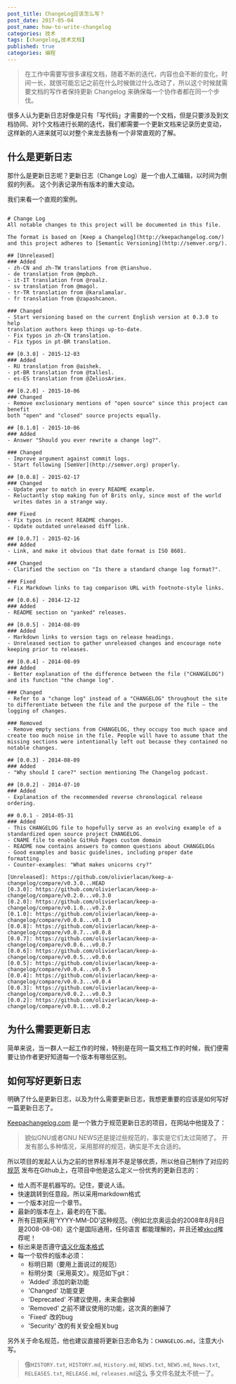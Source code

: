 ```yaml
---
post_title: ChangeLog应该怎么写？
post_date: 2017-05-04
post_name: how-to-write-changelog
categories: 技术
tags: [changelog,技术文档]
published: true
categories: 编程
---
```


> 在工作中需要写很多课程文档，随着不断的迭代，内容也会不断的变化，时间一长，就很可能忘记之前在什么时候做过什么改动了，所以这个时候就需要文档的写作者保持更新 Changelog 来确保每一个协作者都在同一个步伐。

很多人认为更新日志好像是只有「写代码」才需要的一个文档，但是只要涉及到文档协同、对1个文档进行长期的迭代，我们都需要一个更新文档来记录历史变动，这样新的人进来就可以对整个来龙去脉有一个非常直观的了解。

## 什么是更新日志

那什么是更新日志呢？更新日志（Change Log）是一个由人工编辑，以时间为倒叙的列表。 这个列表记录所有版本的重大变动。

我们来看一个直观的案例。

```

# Change Log
All notable changes to this project will be documented in this file.

The format is based on [Keep a Changelog](http://keepachangelog.com/)
and this project adheres to [Semantic Versioning](http://semver.org/).

## [Unreleased]
### Added
- zh-CN and zh-TW translations from @tianshuo.
- de translation from @mpbzh.
- it-IT translation from @roalz.
- sv translation from @magol.
- tr-TR translation from @karalamalar.
- fr translation from @zapashcanon.

### Changed
- Start versioning based on the current English version at 0.3.0 to help
translation authors keep things up-to-date.
- Fix typos in zh-CN translation.
- Fix typos in pt-BR translation.

## [0.3.0] - 2015-12-03
### Added
- RU translation from @aishek.
- pt-BR translation from @tallesl.
- es-ES translation from @ZeliosAriex.

## [0.2.0] - 2015-10-06
### Changed
- Remove exclusionary mentions of "open source" since this project can benefit
both "open" and "closed" source projects equally.

## [0.1.0] - 2015-10-06
### Added
- Answer "Should you ever rewrite a change log?".

### Changed
- Improve argument against commit logs.
- Start following [SemVer](http://semver.org) properly.

## [0.0.8] - 2015-02-17
### Changed
- Update year to match in every README example.
- Reluctantly stop making fun of Brits only, since most of the world
  writes dates in a strange way.

### Fixed
- Fix typos in recent README changes.
- Update outdated unreleased diff link.

## [0.0.7] - 2015-02-16
### Added
- Link, and make it obvious that date format is ISO 8601.

### Changed
- Clarified the section on "Is there a standard change log format?".

### Fixed
- Fix Markdown links to tag comparison URL with footnote-style links.

## [0.0.6] - 2014-12-12
### Added
- README section on "yanked" releases.

## [0.0.5] - 2014-08-09
### Added
- Markdown links to version tags on release headings.
- Unreleased section to gather unreleased changes and encourage note
keeping prior to releases.

## [0.0.4] - 2014-08-09
### Added
- Better explanation of the difference between the file ("CHANGELOG")
and its function "the change log".

### Changed
- Refer to a "change log" instead of a "CHANGELOG" throughout the site
to differentiate between the file and the purpose of the file — the
logging of changes.

### Removed
- Remove empty sections from CHANGELOG, they occupy too much space and
create too much noise in the file. People will have to assume that the
missing sections were intentionally left out because they contained no
notable changes.

## [0.0.3] - 2014-08-09
### Added
- "Why should I care?" section mentioning The Changelog podcast.

## [0.0.2] - 2014-07-10
### Added
- Explanation of the recommended reverse chronological release ordering.

## 0.0.1 - 2014-05-31
### Added
- This CHANGELOG file to hopefully serve as an evolving example of a standardized open source project CHANGELOG.
- CNAME file to enable GitHub Pages custom domain
- README now contains answers to common questions about CHANGELOGs
- Good examples and basic guidelines, including proper date formatting.
- Counter-examples: "What makes unicorns cry?"

[Unreleased]: https://github.com/olivierlacan/keep-a-changelog/compare/v0.3.0...HEAD
[0.3.0]: https://github.com/olivierlacan/keep-a-changelog/compare/v0.2.0...v0.3.0
[0.2.0]: https://github.com/olivierlacan/keep-a-changelog/compare/v0.1.0...v0.2.0
[0.1.0]: https://github.com/olivierlacan/keep-a-changelog/compare/v0.0.8...v0.1.0
[0.0.8]: https://github.com/olivierlacan/keep-a-changelog/compare/v0.0.7...v0.0.8
[0.0.7]: https://github.com/olivierlacan/keep-a-changelog/compare/v0.0.6...v0.0.7
[0.0.6]: https://github.com/olivierlacan/keep-a-changelog/compare/v0.0.5...v0.0.6
[0.0.5]: https://github.com/olivierlacan/keep-a-changelog/compare/v0.0.4...v0.0.5
[0.0.4]: https://github.com/olivierlacan/keep-a-changelog/compare/v0.0.3...v0.0.4
[0.0.3]: https://github.com/olivierlacan/keep-a-changelog/compare/v0.0.2...v0.0.3
[0.0.2]: https://github.com/olivierlacan/keep-a-changelog/compare/v0.0.1...v0.0.2
```
## 为什么需要更新日志

简单来说，当一群人一起工作的时候，特别是在同一篇文档工作的时候，我们便需要让协作者更好知道每一个版本有哪些区别。

## 如何写好更新日志

明确了什么是更新日志，以及为什么需要更新日志，我想更重要的应该是如何写好一篇更新日志了。

[Keepachangelog.com](http://keepachangelog.com/) 是一个致力于规范更新日志的项目，在网站中他提及了：

> 貌似GNU或者GNU NEWS还是提过些规范的，事实是它们太过简陋了。 开发有那么多种情况，采用那样的规范，确实是不太合适的。

所以项目的发起人认为之前的世界标准并不是足够优质，所以他自己制作了对应的 [规范](https://github.com/olivierlacan/keep-a-changelog/blob/master/CHANGELOG.md) 发布在Github上，在项目中他是这么定义一份优秀的更新日志的：

- 给人而不是机器写的。记住，要说人话。
- 快速跳转到任意段。所以采用markdown格式
- 一个版本对应一个章节。
- 最新的版本在上，最老的在下面。
- 所有日期采用'YYYY-MM-DD'这种规范。（例如北京奥运会的2008年8月8日是2008-08-08）这个是国际通用，任何语言 都能理解的，并且还被[xkcd](http://xkcd.com/1179/)推荐呢！
- 标出来是否遵守[语义化版本格式](http://semver.org/lang/zh-CN/)
- 每一个软件的版本必须：
  - 标明日期（要用上面说过的规范）
  - 标明分类（采用英文）。规范如下git：
  - 'Added' 添加的新功能
  - 'Changed' 功能变更
  - 'Deprecated' 不建议使用，未来会删掉
  - 'Removed' 之前不建议使用的功能，这次真的删掉了
  - 'Fixed' 改的bug
  - 'Security' 改的有关安全相关bug

另外关于命名规范，他也建议直接将更新日志命名为：`CHANGELOG.md`，注意大小写。

> 像`HISTORY.txt`, `HISTORY.md`, `History.md`, `NEWS.txt`, `NEWS.md`, `News.txt`, `RELEASES.txt`, `RELEASE.md`, `releases.md`这么 多文件名就太不统一了。


